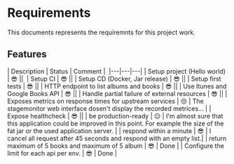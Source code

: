 # Requirements 

This documents represents the requiremnts for this project work. 

## Features  


 | Description  | Status  | Comment | 
 |---|---|---|
 | Setup project (Hello world)    | 😎    || 
 | Setup CI     | 😎    ||
 | Setup CD (Docker, Jar release)    | 😎    ||
 | Setup first tests    | 😎    ||
 | HTTP endpoint to list albums and books   | 😎    ||
 | Use Itunes and Google Books API   | 😎  ||
 | Handle partial failure of external resources    | 😎  ||
 | Exposes metrics on response times for upstream services   | 😒    | The stagemonitor web interface dosen't display the recorded metrices... |
 | Expose healthcheck  | 😎  ||
 | be production-ready | 😑  | I'm almost sure that this application could be improved  in this point. For example the size of the fat jar or the used application server. |
 | respond within a minute | 😎  | I cancel all request after 45 seconds and respond with an empty list.|
 | return maximum of 5 books and maximum of 5 album |  😎  | Done |
 | Configure the limit for each api per env. |  😎  | Done |

